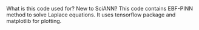 What is this code used for?
New to SciANN?
This code contains EBF-PINN method to solve Laplace equations. It uses tensorflow package and matplotlib for plotting.
